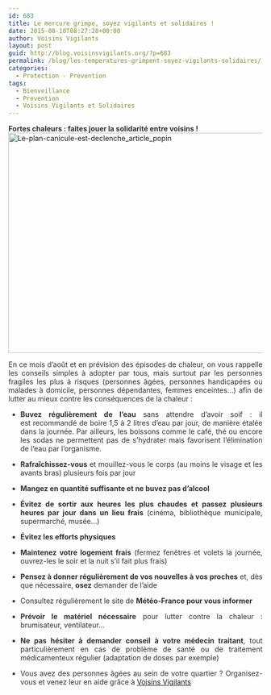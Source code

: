 ```yaml
---
id: 683
title: Le mercure grimpe, soyez vigilants et solidaires !
date: 2015-08-10T08:27:28+00:00
author: Voisins Vigilants
layout: post
guid: http://blog.voisinsvigilants.org/?p=683
permalink: /blog/les-temperatures-grimpent-soyez-vigilants-solidaires/
categories:
  - Protection - Prevention
tags:
  - Bienveillance
  - Prevention
  - Voisins Vigilants et Solidaires
---
```

<p class="tidy-12" style="color: #303030; text-align: justify;">
  <strong>Fortes chaleurs : faites jouer la solidarité entre voisins ! </strong><br /> <a href="http://blog.voisinsvigilants.org/wp-content/uploads/2015/08/Le-plan-canicule-est-declenche_article_popin.jpg"><img class="aligncenter  wp-image-686" src="http://blog.voisinsvigilants.org/wp-content/uploads/2015/08/Le-plan-canicule-est-declenche_article_popin.jpg" alt="Le-plan-canicule-est-declenche_article_popin" width="656" height="437" /></a>
</p>

<p class="tidy-12" style="color: #303030; text-align: justify;">
  En ce mois d&rsquo;août et en prévision des épisodes de chaleur, on vous rappelle les conseils simples à adopter par tous, mais surtout par les personnes fragiles les plus à risques <span class="tidy-13">(personnes âgées, personnes handicapées ou malades à domicile, personnes dépendantes, femmes enceintes…)</span> afin de lutter au mieux contre les conséquences de la chaleur :
</p>

<div class="tidy-14" style="color: #303030;">
  <ul style="text-align: justify;">
    <li>
      <strong>Buvez régulièrement de l&rsquo;eau</strong> sans attendre d&rsquo;avoir soif : il est recommandé de boire 1,5 à 2 litres d&rsquo;eau par jour, de manière étalée dans la journée. Par ailleurs, les boissons comme le café, thé ou encore les sodas ne permettent pas de s&rsquo;hydrater mais favorisent l&rsquo;élimination de l&rsquo;eau par l&rsquo;organisme.
    </li>
  </ul>
  
  <ul style="text-align: justify;">
    <li>
      <strong>Rafraîchissez-vous</strong> et mouillez-vous le corps (au moins le visage et les avants bras) plusieurs fois par jour
    </li>
  </ul>
  
  <ul style="text-align: justify;">
    <li>
      <strong>Mangez en quantité suffisante et ne buvez pas d&rsquo;alcool</strong>
    </li>
  </ul>
  
  <ul style="text-align: justify;">
    <li>
      <strong><span style="color: #303030;">Évitez de sortir aux heures les plus chaudes et passez plusieurs heures par jour dans un lieu frais</span></strong><span style="color: #303030;"> (cinéma, bibliothèque municipale, supermarché, musée&#8230;)</span>
    </li>
  </ul>
  
  <ul style="text-align: justify;">
    <li>
      <strong><span style="color: #303030;">Évitez les efforts physiques</span></strong>
    </li>
  </ul>
  
  <ul style="text-align: justify;">
    <li>
      <strong>Maintenez votre logement frais</strong> (fermez fenêtres et volets la journée, ouvrez-les le soir et la nuit s&rsquo;il fait plus frais)
    </li>
  </ul>
  
  <ul style="text-align: justify;">
    <li>
      <strong>Pensez à donner régulièrement de vos nouvelles à vos proches</strong> et, dès que nécessaire, <strong>osez</strong> demander de l&rsquo;aide
    </li>
  </ul>
  
  <ul style="text-align: justify;">
    <li>
      Consultez régulièrement le site de <strong>Météo-France pour vous informer</strong>
    </li>
  </ul>
  
  <ul style="text-align: justify;">
    <li>
      <strong>Prévoir le matériel nécessaire</strong> pour lutter contre la chaleur : brumisateur, ventilateur…
    </li>
  </ul>
  
  <ul style="text-align: justify;">
    <li>
      <strong>Ne pas hésiter à demander conseil à votre médecin traitant</strong>, tout particulièrement en cas de problème de santé ou de traitement médicamenteux régulier (adaptation de doses par exemple)
    </li>
  </ul>
  
  <ul style="text-align: justify;">
    <li>
      Vous avez des personnes âgées au sein de votre quartier ? Organisez-vous et venez leur en aide grâce à <a title="Voisins Vigilants" href="http://www.voisinsvigilants.org">Voisins Vigilants</a>
    </li>
  </ul>
</div>

